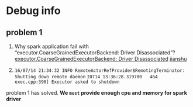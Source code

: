 # Debug info
## problem 1
1. Why spark application fail with “executor.CoarseGrainedExecutorBackend: Driver Disassociated”?
[executor.CoarseGrainedExecutorBackend: Driver Disassociated](http://stackoverflow.com/questions/28967500/why-spark-application-fail-with-executor-coarsegrainedexecutorbackend-driver-d)
[jianshu](http://www.jianshu.com/p/80dc6209acc0)

2. `16/07/14 21:34:32 INFO RemoteActorRefProvider$RemotingTerminator: Shutting down remote daemon` `I0714 13:36:28.319780   464 exec.cpp:390] Executor asked to shutdown`

problem 1 has solved. **We `must` provide enough cpu and memory for spark driver**